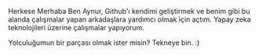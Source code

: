 

Herkese Merhaba
 Ben Aynur, Github'ı kendimi geliştirmek ve benim gibi bu alanda çalışmalar yapan arkadaşlara yardımcı olmak için açtım. Yapay zeka teknolojileri üzerine çalışmalar yapıyorum. 
     
     
     
   Yolculuğumun bir parçası olmak ister misin? Tekneye bin.  :)


